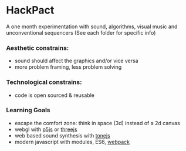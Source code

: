 # HackPact
A one month experimentation with sound, algorithms, visual music and unconventional sequencers
(See each folder for specific info)

### Aesthetic constrains:
- sound should affect the graphics and/or vice versa
- more problem framing, less problem solving


### Technological constrains:
- code is open sourced & reusable

### Learning Goals
- escape the comfort zone: think in space (3d) instead of a 2d canvas 
- webgl with [p5js](https://p5js.org/) or [threejs](https://threejs.org/)
- web based sound synthesis with [tonejs](https://tonejs.github.io/)
- modern javascript with modules, ES6, [webpack](https://webpack.js.org/)

